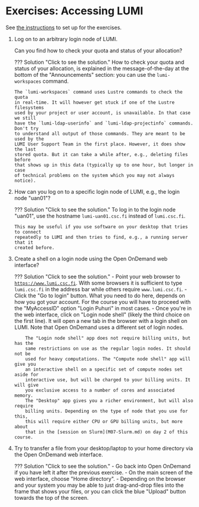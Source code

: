 # Exercises: Accessing LUMI

See [the instructions](index.md#setting-up-for-the-exercises)
to set up for the exercises.

1.  Log on to an arbitrary login node of LUMI.

    Can you find how to check your quota and status of your allocation?

    ??? Solution "Click to see the solution."
        How to check your quota and status of your allocation, is explained in
        the message-of-the-day at the bottom of the "Announcements" section:
        you can use the `lumi-workspaces` command.

        The `lumi-workspaces` command uses Lustre commands to check the quota
        in real-time. It will however get stuck if one of the Lustre filesystems
        used by your project or user account, is unavailable. In that case we still
        have the `lumi-ldap-userinfo` and `lumi-ldap-projectinfo` commands. Don't try
        to understand all output of those commands. They are meant to be used by the 
        LUMI User Support Team in the first place. However, it does show the last
        stored quota. But it can take a while after, e.g., deleting files before
        that shows up in this data (typically up to one hour, but longer in case
        of technical problems on the system which you may not always notice).


2.  How can you log on to a specific login node of LUMI, e.g., the login node "uan01"?
  
    ??? Solution "Click to see the solution."
        To log in to the login node "uan01", use the hostname `lumi-uan01.csc.fi`
        instead of `lumi.csc.fi`.

        This may be useful if you use software on your desktop that tries to connect
        repeatedly to LUMI and then tries to find, e.g., a running server that it 
        created before.

3.  Create a shell on a login node using the Open OnDemand web interface?
  
    ??? Solution "Click to see the solution."
        -   Point your web browser to 
            [`https://www.lumi.csc.fi`](https://www.lumi.csc.fi). 
            With some browsers
            it is sufficient to type `lumi.csc.fi` in the address bar while others
            require `www.lumi.csc.fi`.
        -   Click the "Go to login" button. What you need to do here, depends on how
            you got your account. For the course you will have to proceed with the 
            "MyAccessID" option "Login Puhuri" in most cases.
        -   Once you're in the web interface, click on "Login node shell" (likely the third
            choice on the first line). It will open a new tab in the browser with a login shell
            on LUMI. Note that Open OnDemand uses a different set of login nodes.


            The "Login node shell" app does not require billing units, but has the
            same restrictions on use as the regular login nodes. It should not be
            used for heavy computations. The "Compute node shell" app will give you
            an interactive shell on a specific set of compute nodes set aside for
            interactive use, but will be charged to your billing units. It will give
            you exclusive access to a number of cores and associated memory. 
            The "Desktop" app gives you a richer environment, but will also require
            billing units. Depending on the type of node that you use for this,
            this will require either CPU or GPU billing units, but more about 
            that in the [session on Slurm](M07-Slurm.md) on day 2 of this course.

4.  Try to transfer a file from your desktop/laptop to your home directory via the Open OnDemand web interface.

    ??? Solution "Click to see the solution."
        -   Go back into Open OnDemand if you have left it after the previous exercise.
        -   On the main screen of the web interface, choose "Home directory".
        -   Depending on the browser and your system you may be able to just drag-and-drop files 
            into the frame that shows your files, or you can click the blue "Upload" button towards
            the top of the screen.

